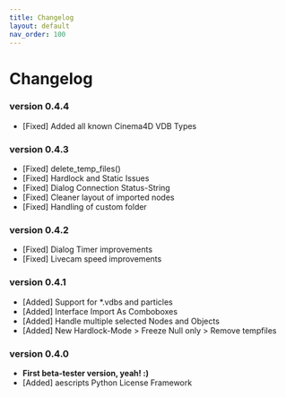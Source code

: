 ```yaml
---
title: Changelog
layout: default
nav_order: 100
---
```


# Changelog

### version 0.4.4
- [Fixed] Added all known Cinema4D VDB Types

### version 0.4.3
- [Fixed] delete_temp_files()
- [Fixed] Hardlock and Static Issues
- [Fixed] Dialog Connection Status-String
- [Fixed] Cleaner layout of imported nodes
- [Fixed] Handling of custom folder

### version 0.4.2
- [Fixed] Dialog Timer improvements
- [Fixed] Livecam speed improvements

### version 0.4.1
- [Added] Support for *.vdbs and particles
- [Added] Interface Import As Comboboxes
- [Added] Handle multiple selected Nodes and Objects
- [Added] New Hardlock-Mode > Freeze Null only > Remove tempfiles

### version 0.4.0
- **First beta-tester version, yeah! :)**
- [Added] aescripts Python License Framework